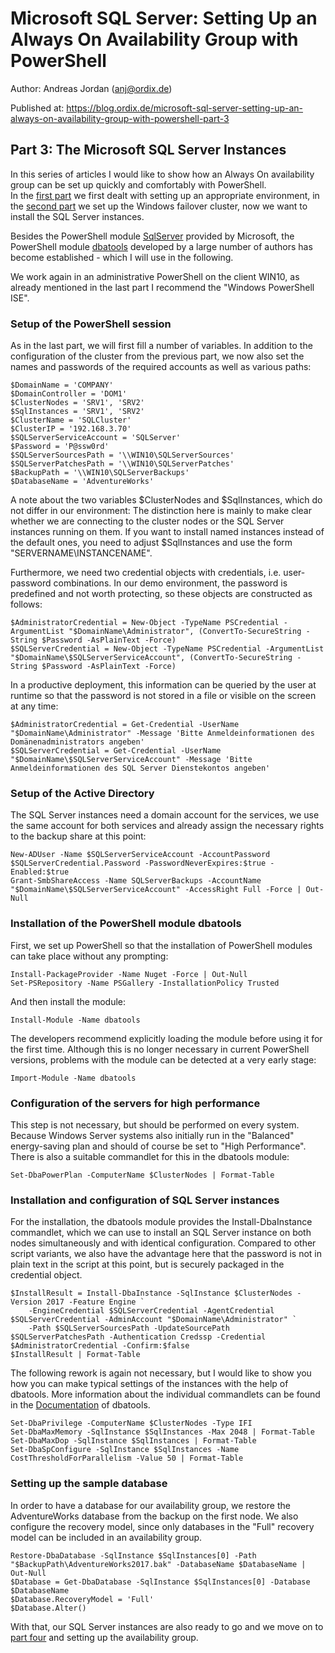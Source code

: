 # Microsoft SQL Server: Setting Up an Always On Availability Group with PowerShell

Author: Andreas Jordan (anj@ordix.de)

Published at: https://blog.ordix.de/microsoft-sql-server-setting-up-an-always-on-availability-group-with-powershell-part-3


## Part 3: The Microsoft SQL Server Instances

In this series of articles I would like to show how an Always On availability group can be set up quickly and comfortably with PowerShell.  
In the [first part](2020_12_30_Always_On_with_PowerShell_1_Environment.md) we first dealt with setting up an appropriate environment, in the [second part](2020_12_31_Always_On_with_PowerShell_2_Failovercluster.md) we set up the Windows failover cluster, now we want to install the SQL Server instances.

Besides the PowerShell module [SqlServer](https://docs.microsoft.com/en-us/sql/powershell/download-sql-server-ps-module) provided by Microsoft, the PowerShell module [dbatools](https://dbatools.io/) developed by a large number of authors has become established - which I will use in the following.

We work again in an administrative PowerShell on the client WIN10, as already mentioned in the last part I recommend the "Windows PowerShell ISE".  


### Setup of the PowerShell session

As in the last part, we will first fill a number of variables. In addition to the configuration of the cluster from the previous part, we now also set the names and passwords of the required accounts as well as various paths:

	$DomainName = 'COMPANY'
	$DomainController = 'DOM1'
	$ClusterNodes = 'SRV1', 'SRV2'
	$SqlInstances = 'SRV1', 'SRV2'
	$ClusterName = 'SQLCluster'
	$ClusterIP = '192.168.3.70'
	$SQLServerServiceAccount = 'SQLServer'
	$Password = 'P@ssw0rd'
	$SQLServerSourcesPath = '\\WIN10\SQLServerSources'
	$SQLServerPatchesPath = '\\WIN10\SQLServerPatches'
	$BackupPath = '\\WIN10\SQLServerBackups'
	$DatabaseName = 'AdventureWorks'

A note about the two variables $ClusterNodes and $SqlInstances, which do not differ in our environment: The distinction here is mainly to make clear whether we are connecting to the cluster nodes or the SQL Server instances running on them. If you want to install named instances instead of the default ones, you need to adjust $SqlInstances and use the form "SERVERNAME\INSTANCENAME".

Furthermore, we need two credential objects with credentials, i.e. user-password combinations. In our demo environment, the password is predefined and not worth protecting, so these objects are constructed as follows:

	$AdministratorCredential = New-Object -TypeName PSCredential -ArgumentList "$DomainName\Administrator", (ConvertTo-SecureString -String $Password -AsPlainText -Force)
	$SQLServerCredential = New-Object -TypeName PSCredential -ArgumentList "$DomainName\$SQLServerServiceAccount", (ConvertTo-SecureString -String $Password -AsPlainText -Force)

In a productive deployment, this information can be queried by the user at runtime so that the password is not stored in a file or visible on the screen at any time:

	$AdministratorCredential = Get-Credential -UserName "$DomainName\Administrator" -Message 'Bitte Anmeldeinformationen des Domänenadministrators angeben' 
	$SQLServerCredential = Get-Credential -UserName "$DomainName\$SQLServerServiceAccount" -Message 'Bitte Anmeldeinformationen des SQL Server Dienstekontos angeben' 


### Setup of the Active Directory

The SQL Server instances need a domain account for the services, we use the same account for both services and already assign the necessary rights to the backup share at this point:

	New-ADUser -Name $SQLServerServiceAccount -AccountPassword $SQLServerCredential.Password -PasswordNeverExpires:$true -Enabled:$true
	Grant-SmbShareAccess -Name SQLServerBackups -AccountName "$DomainName\$SQLServerServiceAccount" -AccessRight Full -Force | Out-Null


### Installation of the PowerShell module dbatools

First, we set up PowerShell so that the installation of PowerShell modules can take place without any prompting:

	Install-PackageProvider -Name Nuget -Force | Out-Null
	Set-PSRepository -Name PSGallery -InstallationPolicy Trusted

And then install the module:

	Install-Module -Name dbatools

The developers recommend explicitly loading the module before using it for the first time. Although this is no longer necessary in current PowerShell versions, problems with the module can be detected at a very early stage:

	Import-Module -Name dbatools


### Configuration of the servers for high performance

This step is not necessary, but should be performed on every system. Because Windows Server systems also initially run in the "Balanced" energy-saving plan and should of course be set to "High Performance". There is also a suitable commandlet for this in the dbatools module:

	Set-DbaPowerPlan -ComputerName $ClusterNodes | Format-Table


### Installation and configuration of SQL Server instances

For the installation, the dbatools module provides the Install-DbaInstance commandlet, which we can use to install an SQL Server instance on both nodes simultaneously and with identical configuration. Compared to other script variants, we also have the advantage here that the password is not in plain text in the script at this point, but is securely packaged in the credential object.

	$InstallResult = Install-DbaInstance -SqlInstance $ClusterNodes -Version 2017 -Feature Engine `
    	-EngineCredential $SQLServerCredential -AgentCredential $SQLServerCredential -AdminAccount "$DomainName\Administrator" `
    	-Path $SQLServerSourcesPath -UpdateSourcePath $SQLServerPatchesPath -Authentication Credssp -Credential $AdministratorCredential -Confirm:$false
	$InstallResult | Format-Table

The following rework is again not necessary, but I would like to show you how you can make typical settings of the instances with the help of dbatools. More information about the individual commandlets can be found in the [Documentation](https://dbatools.io/commands/) of dbatools.

	Set-DbaPrivilege -ComputerName $ClusterNodes -Type IFI 
	Set-DbaMaxMemory -SqlInstance $SqlInstances -Max 2048 | Format-Table
	Set-DbaMaxDop -SqlInstance $SqlInstances | Format-Table
	Set-DbaSpConfigure -SqlInstance $SqlInstances -Name CostThresholdForParallelism -Value 50 | Format-Table


### Setting up the sample database

In order to have a database for our availability group, we restore the AdventureWorks database from the backup on the first node. We also configure the recovery model, since only databases in the "Full" recovery model can be included in an availability group.

	Restore-DbaDatabase -SqlInstance $SqlInstances[0] -Path "$BackupPath\AdventureWorks2017.bak" -DatabaseName $DatabaseName | Out-Null
	$Database = Get-DbaDatabase -SqlInstance $SqlInstances[0] -Database $DatabaseName
	$Database.RecoveryModel = 'Full'
	$Database.Alter()

With that, our SQL Server instances are also ready to go and we move on to [part four](2021_01_07_Always_On_with_PowerShell_4_Availability_group.md) and setting up the availability group.
